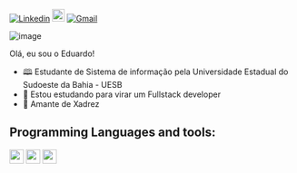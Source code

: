 [![Linkedin](https://img.shields.io/badge/-LinkedIn-blue?style=flat&logo=Linkedin&logoColor=white)](https://www.linkedin.com/in/eduardo-victor-machado-da-silva-141835192/)
[<img src="https://img.shields.io/github/followers/devshy?label=follow&style=social" height="22" title="Follow me" />](https://github.com/DevShy) 
[![Gmail](https://img.shields.io/badge/-Gmail-c14438?style=flat&logo=Gmail&logoColor=white)](eduardoshy1@gmail.com)

![image](https://github.com/DevShy/DevShy/blob/main/undraw_programming_2svr.png)

Olá, eu sou o Eduardo!

- 🕮 Estudante de Sistema de informação pela Universidade Estadual do Sudoeste da Bahia - UESB
- 🦏 Estou estudando para virar um Fullstack developer
- 🤝 Amante de Xadrez

<p align="center">

## Programming Languages and tools:
<img src="https://img.shields.io/badge/javascript-%23F7DF1E.svg?&style=for-the-badge&logo=javascript&logoColor=black" height="25"/>
<img src="https://img.shields.io/badge/bootstrap%20-%23563D7C.svg?&style=for-the-badge&logo=bootstrap&logoColor=white" height="25"/>
<img src="https://img.shields.io/badge/-GitHub-181717?style=flat-square&logo=github" height="25"/>
</p>


